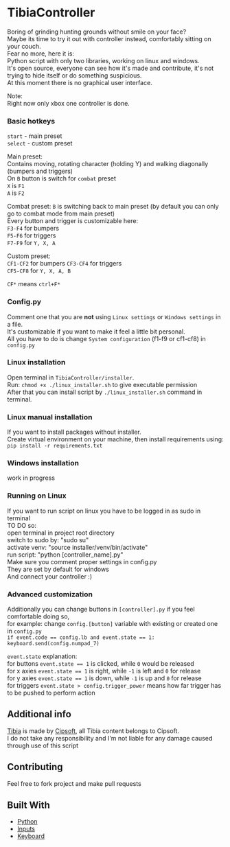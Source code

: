 # TibiaController

Boring of grinding hunting grounds without smile on your face?  
Maybe its time to try it out with controller instead, comfortably sitting on your couch.  
Fear no more, here it is:  
Python script with only two libraries, working on linux and windows.  
It's open source, everyone can see how it's made and contribute, it's not trying to hide itself or do something suspicious.  
At this moment there is no graphical user interface.  

Note:  
Right now only xbox one controller is done.

### Basic hotkeys
```start``` - main preset  
```select``` - custom preset  

Main preset:  
Contains moving, rotating character (holding Y) and walking diagonally (bumpers and triggers)  
On ```B``` button is switch for ```combat``` preset  
```X``` is ```F1```  
```A``` is ```F2```  

Combat preset:
```B``` is switching back to main preset (by default you can only go to combat mode from main preset)  
Every button and trigger is customizable here:  
```F3-F4``` for bumpers  
```F5-F6``` for triggers  
```F7-F9``` for ```Y, X, A```  

Custom preset:  
```CF1-CF2``` for bumpers
```CF3-CF4``` for triggers  
```CF5-CF8``` for ```Y, X, A, B```

```CF*``` means ```ctrl+F*```

### Config.py
Comment one that you are **not** using ```Linux settings``` or ```Windows settings``` in a file.  
It's customizable if you want to make it feel a little bit personal.  
All you have to do is change ```System configuration``` (f1-f9 or cf1-cf8) in ```config.py```  
 

### Linux installation

Open terminal in ```TibiaController/installer```.  
Run: ```chmod +x ./linux_installer.sh``` to give executable permission  
After that you can install script by ```./linux_installer.sh``` command in terminal.  

### Linux manual installation

If you want to install packages without installer.  
Create virtual environment on your machine, then install requirements using:
```pip install -r requirements.txt```  

### Windows installation  
work in progress

### Running on Linux
If you want to run script on linux you have to be logged in as sudo in terminal  
TO DO so:  
open terminal in project root directory  
switch to sudo by: "sudo su"  
activate venv: "source installer/venv/bin/activate"  
run script: "python [controller_name].py"  
Make sure you comment proper settings in config.py  
They are set by default for windows  
And connect your controller :)  

### Advanced customization

Additionally you can change buttons in ```[controller].py``` if you feel comfortable doing so,  
for example: change ```config.[button]``` variable with existing or created one in ```config.py```  
```if event.code == config.lb and event.state == 1:```  
     ```keyboard.send(config.numpad_7)```  

```event.state``` explanation:  
for buttons ```event.state == 1``` is clicked, while ```0``` would be released  
for x axies ```event.state == 1``` is right, while ```-1``` is left and ```0``` for release  
for y axies ```event.state == 1``` is down, while ```-1``` is up and ```0``` for release  
for triggers ```event.state > config.trigger_power``` means how far trigger has to be pushed to perform action  
 

## Additional info  
[Tibia](https://www.tibia.com/news/?subtopic=latestnews) is made by [Cipsoft](https://www.cipsoft.com/index.php/en/), all Tibia content belongs to Cipsoft.  
I do not take any responsibility and I'm not liable for any damage caused through use of this script  

## Contributing
Feel free to fork project and make pull requests

## Built With

* [Python](https://www.python.org/)
* [Inputs](https://github.com/zeth/inputs)
* [Keyboard](https://github.com/boppreh/keyboard)
